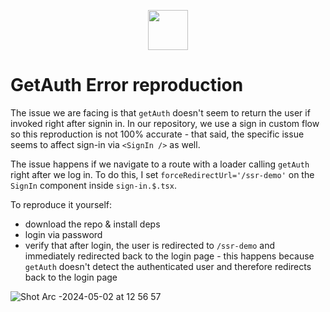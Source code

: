 <p align="center">
  <a href="https://www.clerk.dev/?utm_source=github&utm_medium=starter_repos&utm_campaign=remix_auth_starter" target="_blank" align="center">
    <picture>
      <source media="(prefers-color-scheme: dark)" srcset="./docs/clerk-logo-dark.png">
      <img src="./docs/clerk-logo-light.png" height="64">
    </picture>
  </a>
  <br />
</p>

# GetAuth Error reproduction

The issue we are facing is that `getAuth` doesn't seem to return the user if invoked right after signin in. In our repository, we use a sign in custom flow so this reproduction is not 100% accurate - that said, the specific issue seems to affect sign-in via `<SignIn />` as well.

The issue happens if we navigate to a route with a loader calling `getAuth` right after we log in. To do this, I set `forceRedirectUrl='/ssr-demo'` on the `SignIn` component inside `sign-in.$.tsx`.

To reproduce it yourself:

- download the repo & install deps
- login via password
- verify that after login, the user is redirected to `/ssr-demo` and immediately redirected back to the login page - this happens because `getAuth` doesn't detect the authenticated user and therefore redirects back to the login page

![Shot Arc -2024-05-02 at 12 56 57](https://github.com/elledienne/clerk-getauth-repro/assets/3903093/39b60533-776c-47fc-b945-f94140fd0c6b)
